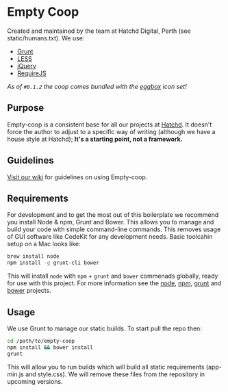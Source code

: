 # Empty Coop

Created and maintained by the team at Hatchd Digital, Perth
(see static/humans.txt). We use:

- [Grunt](http://gruntjs.com/)
- [LESS](http://lesscss.org/)
- [jQuery](http://jquery.com/)
- [RequireJS](http://requirejs.org/)

*As of `#0.1.2` the coop comes bundled with the
[eggbox](https://github.com/hatchddigital/eggbox) icon set!*

## Purpose

Empty-coop is a consistent base for all our projects at
[Hatchd](http://hatchd.com.au). It doesn't force the author to adjust to a
specific way of writing (although we have a house style at Hatchd); **It's a
starting point, not a framework.**

## Guidelines

[Visit our wiki](https://github.com/hatchddigital/empty-coop/wiki/) for
guidelines on using Empty-coop.

## Requirements

For development and to get the most out of this boilerplate we recommend
you install Node & npm, Grunt and Bower. This allows you to manage and
build your code with simple command-line commands. This removes usage of
GUI software like CodeKit for any development needs. Basic toolcahin setup
on a Mac looks like:

```sh
brew install node
npm install -g grunt-cli bower
```

This will install `node` with `npm` + `grunt` and `bower` commenads globally,
ready for use with this project. For more information see the
[node](http://nodejs.org/), [npm](http://npmjs.com.au),
[grunt](http://gruntjs.com/) and [bower](bower.io) projects.

## Usage

We use Grunt to manage our static builds. To start pull the repo then:

```sh
cd /path/to/empty-coop
npm install && bower install
grunt
```

This will allow you to run builds which will build all static requirements
(app-min.js and style.css). We will remove these files from the repository
in upcoming versions.
